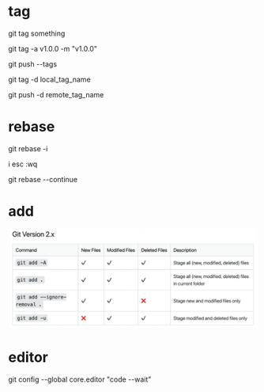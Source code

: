 # tag

git tag something

git tag -a v1.0.0 -m "v1.0.0"

git push --tags

git tag -d local_tag_name

git push -d remote_tag_name

# rebase

git rebase -i

i esc :wq

git rebase --continue

# add

![](./screenshots/git/add_all.png)

# editor

git config --global core.editor "code --wait"

